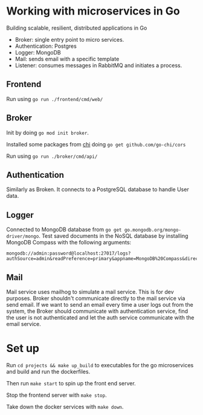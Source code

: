 # Working with microservices in Go

Building scalable, resilient, distributed applications in Go

- Broker: single entry point to micro services.
- Authentication: Postgres
- Logger: MongoDB
- Mail: sends email with a specific template
- Listener: consumes messages in RabbitMQ and initiates a process.

## Frontend

Run using `go run ./frontend/cmd/web/`

## Broker

Init by doing `go mod init broker`.

Installed some packages from [chi](https://github.com/go-chi/chi) doing `go get github.com/go-chi/cors`

Run using `go run ./broker/cmd/api/`

## Authentication

Similarly as Broken. It connects to a PostgreSQL database to handle User data.

## Logger

Connected to MongoDB database from `go get go.mongodb.org/mongo-driver/mongo`. Test saved documents in the NoSQL database by installing MongoDB Compass with the following arguments:

```
mongodb://admin:password@localhost:27017/logs?authSource=admin&readPreference=primary&appname=MongoDB%20Compass&directConnection=true&ssl=false
```

## Mail

Mail service uses mailhog to simulate a mail service. This is for dev purposes. Broker shouldn't communicate directly to the mail service via send email. If we want to send an email every time a user logs out from the system, the Broker should communicate with authentication service, find the user is not authenticated and let the auth service communicate with the email service.

# Set up

Run `cd projects && make up_build` to executables for the go microservices and build and run the dockerfiles.

Then run `make start` to spin up the front end server.

Stop the frontend server with `make stop`.

Take down the docker services with `make down`.
